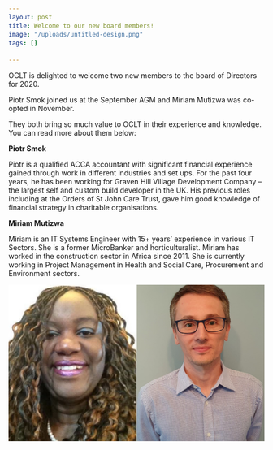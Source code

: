 ```yaml
---
layout: post
title: Welcome to our new board members!
image: "/uploads/untitled-design.png"
tags: []

---
```

OCLT is delighted to welcome two new members to the board of Directors for 2020.

Piotr Smok joined us at the September AGM and Miriam Mutizwa was co-opted in November.

They both bring so much value to OCLT in their experience and knowledge. You can read more about them below:

**Piotr Smok**

Piotr is a qualified ACCA accountant with significant financial experience gained through work in different industries and set ups. For the past four years, he has been working for Graven Hill Village Development Company – the largest self and custom build developer in the UK. His previous roles including at the Orders of St John Care Trust, gave him good knowledge of financial strategy in charitable organisations.

**Miriam Mutizwa**

Miriam is an IT Systems Engineer with 15+ years’ experience in various IT Sectors. She is a former MicroBanker and horticulturalist. Miriam has worked in the construction sector in Africa since 2011. She is currently working in Project Management in Health and Social Care, Procurement and Environment sectors.

![](/uploads/untitled-design.png)
